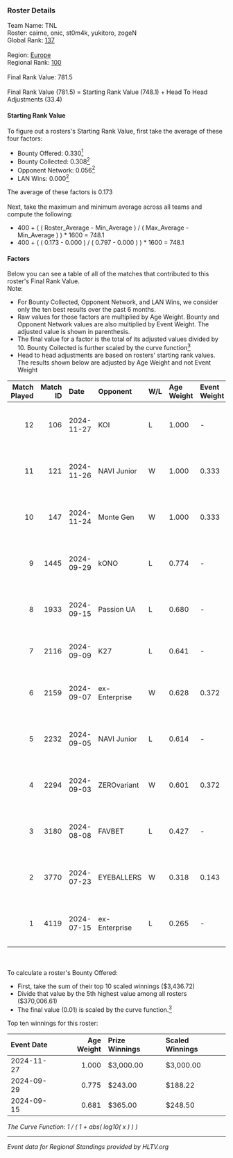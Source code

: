 ### Roster Details<br />
Team Name: TNL<br />
Roster: cairne, onic, st0m4k, yukitoro, zogeN<br />
Global Rank: [137](../../standings_global_2024_12_02.md)<br />
<br />
Region: [Europe]( ../../standings_europe_2024_12_02.md)<br />
Regional Rank: [100]( ../../standings_europe_2024_12_02.md)<br />
<br />
Final Rank Value:  781.5<br />
<br />
Final Rank Value (781.5) = Starting Rank Value (748.1) + Head To Head Adjustments (33.4)<br />

#### Starting Rank Value<br />
To figure out a rosters's Starting Rank Value, first take the average of these four factors:<br />
- Bounty Offered: 0.330[<sup>1</sup>](#table2)
- Bounty Collected: 0.308[<sup>2</sup>](#table1)
- Opponent Network: 0.056[<sup>2</sup>](#table1)
- LAN Wins: 0.000[<sup>2</sup>](#table1)

The average of these factors is 0.173<br />
<br />
Next, take the maximum and minimum average across all teams and compute the following:<br />
- 400 + ( ( Roster_Average - Min_Average ) / ( Max_Average - Min_Average ) ) * 1600 = 748.1
- 400 + ( ( 0.173 - 0.000 ) / ( 0.797 - 0.000 ) ) * 1600 = 748.1


#### Factors<br />
Below you can see a table of all of the matches that contributed to this roster's Final Rank Value.<br />
Note:<br />

- For Bounty Collected, Opponent Network, and LAN Wins, we consider only the ten best results over the past 6 months.
- Raw values for those factors are multiplied by Age Weight. Bounty and Opponent Network values are also multiplied by Event Weight. The adjusted value is shown in parenthesis.
- The final value for a factor is the total of its adjusted values divided by 10. Bounty Collected is further scaled by the curve function[<sup>3</sup>](#curveFunction)
- Head to head adjustments are based on rosters' starting rank values. The results shown below are adjusted by Age Weight and not Event Weight
<span id="table1"></span><br />


| Match Played | Match ID | Date       | Opponent      | W/L | Age Weight | Event Weight | Bounty Collected | Opponent Network | LAN Wins  | H2H Adj. | Roster                                 |
| -: | -: | :- | :- | :- | :- | :- | :- | :- | :- | -: | :- |
|           12 |      106 | 2024-11-27 | KOI           | L   | 1.000      | -            | -                | -                | -         |    -9.13 | cairne, onic, st0m4k, yukitoro, zogeN  |
|           11 |      121 | 2024-11-26 | NAVI Junior   | W   | 1.000      | 0.333        | 0.149 (0.050)    | 0.999 (0.333)    | 0 (0.000) |    28.16 | cairne, onic, st0m4k, yukitoro, zogeN  |
|           10 |      147 | 2024-11-24 | Monte Gen     | W   | 1.000      | 0.333        | 0.008 (0.003)    | 0.393 (0.131)    | 0 (0.000) |    23.01 | cairne, onic, st0m4k, yukitoro, zogeN  |
|            9 |     1445 | 2024-09-29 | kONO          | L   | 0.774      | -            | -                | -                | -         |    -6.75 | cairne, Ganginho, onic, st0m4k, zogeN  |
|            8 |     1933 | 2024-09-15 | Passion UA    | L   | 0.680      | -            | -                | -                | -         |    -1.97 | cairne, Ganginho, onic, st0m4k, zogeN  |
|            7 |     2116 | 2024-09-09 | K27           | L   | 0.641      | -            | -                | -                | -         |   -13.51 | Ganginho, jR, onic, st0m4k, zogeN      |
|            6 |     2159 | 2024-09-07 | ex-Enterprise | W   | 0.628      | 0.372        | 0.014 (0.003)    | 0.322 (0.075)    | 0 (0.000) |    14.43 | Ganginho, onic, remorse, st0m4k, zogeN |
|            5 |     2232 | 2024-09-05 | NAVI Junior   | L   | 0.614      | -            | -                | -                | -         |    -3.54 | Ganginho, onic, remorse, st0m4k, zogeN |
|            4 |     2294 | 2024-09-03 | ZEROvariant   | W   | 0.601      | 0.372        | 0.000 (0.000)    | 0.000 (0.000)    | 0 (0.000) |     2.34 | Ganginho, onic, remorse, st0m4k, zogeN |
|            3 |     3180 | 2024-08-08 | FAVBET        | L   | 0.427      | -            | -                | -                | -         |    -3.47 | Ganginho, onic, remorse, st0m4k, zogeN |
|            2 |     3770 | 2024-07-23 | EYEBALLERS    | W   | 0.318      | 0.143        | 0.014 (0.001)    | 0.465 (0.021)    | 0 (0.000) |     5.78 | Ganginho, onic, remorse, st0m4k, zogeN |
|            1 |     4119 | 2024-07-15 | ex-Enterprise | L   | 0.265      | -            | -                | -                | -         |    -1.93 | Ganginho, onic, remorse, st0m4k, zogeN |

<br />
<span id="table2"></span><br />
To calculate a roster's Bounty Offered:<br />

- First, take the sum of their top 10 scaled winnings ($3,436.72)
- Divide that value by the 5th highest value among all rosters ($370,006.61)
- The final value (0.01) is scaled by the curve function.[<sup>3</sup>](#curveFunction)

Top ten winnings for this roster:<br />

| Event Date | Age Weight | Prize Winnings | Scaled Winnings |
| :- | -: | :- | :- |
| 2024-11-27 |      1.000 | $3,000.00      | $3,000.00       |
| 2024-09-29 |      0.775 | $243.00        | $188.22         |
| 2024-09-15 |      0.681 | $365.00        | $248.50         |


<span id="curveFunction"></span>_The Curve Function: 1 / ( 1 + abs( log10( x ) ) )_<br />

---
_Event data for Regional Standings provided by HLTV.org_<br />
